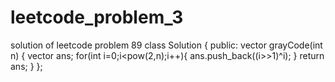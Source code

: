 # leetcode_problem_3
solution of leetcode problem 89
class Solution {
public:
    vector<int> grayCode(int n) {
        vector<int> ans;
        for(int i=0;i<pow(2,n);i++){
            ans.push_back((i>>1)^i);
        }
        return ans;
    }
};
